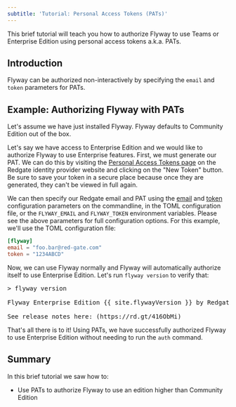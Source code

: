 ```yaml
---
subtitle: 'Tutorial: Personal Access Tokens (PATs)'
---
```


This brief tutorial will teach you how to authorize Flyway to use Teams or Enterprise Edition using personal access tokens a.k.a. PATs.

## Introduction

Flyway can be authorized non-interactively by specifying the `email` and `token` parameters for PATs.

## Example: Authorizing Flyway with PATs

Let's assume we have just installed Flyway. Flyway defaults to Community Edition out of the box.

Let's say we have access to Enterprise Edition and we would like to authorize Flyway to use Enterprise features.
First, we must generate our PAT. We can do this by visiting the [Personal Access Tokens page](https://identityprovider.red-gate.com/personaltokens)
on the Redgate identity provider website and clicking on the "New Token" button. Be sure to save your token in a secure
place because once they are generated, they can't be viewed in full again.

We can then specify our Redgate email and PAT using the [email](<Configuration/Flyway Namespace/Flyway Email Setting>) and [token](<Configuration/Flyway Namespace/Flyway Token Setting>) configuration parameters on the commandline,
in the TOML configuration file, or the `FLYWAY_EMAIL` and `FLYWAY_TOKEN` environment variables. Please see the above parameters for full configuration options.
For this example, we'll use the TOML configuration file:

```toml
[flyway]
email = "foo.bar@red-gate.com"
token = "1234ABCD"
```

Now, we can use Flyway normally and Flyway will automatically authorize itself to use Enterprise Edition.
Let's run `flyway version` to verify that:

<pre class="console">
> flyway version

Flyway Enterprise Edition {{ site.flywayVersion }} by Redgate

See release notes here: (https://rd.gt/416ObMi)
</pre>

That's all there is to it! Using PATs, we have successfully authorized Flyway to use Enterprise Edition without
needing to run the `auth` command.

## Summary

In this brief tutorial we saw how to:

- Use PATs to authorize Flyway to use an edition higher than Community Edition
